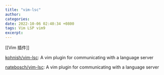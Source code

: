 ```yaml
---
title: "vim-lsc"
author: 
categories: 
date: 2022-10-06 02:40:34 +0800
tags: Vim LSP vim9
excerpt: 
---
```


[[Vim 插件]]




[kohnish/vim-lsc](https://github.com/kohnish/vim-lsc): A vim plugin for communicating with a language server

[natebosch/vim-lsc](https://github.com/natebosch/vim-lsc): A vim plugin for communicating with a language server






